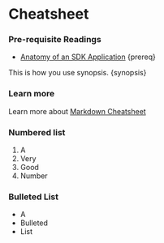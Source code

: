 # Cheatsheet

### Pre-requisite Readings

- [Anatomy of an SDK Application](./app-anatomy.md) {prereq}

This is how you use synopsis. {synopsis}

### Learn more
Learn more about [Markdown Cheatsheet](https://github.com/adam-p/markdown-here/wiki/Markdown-Cheatsheet)

### Numbered list
1. A
2. Very
3. Good
4. Number

### Bulleted List
- A
- Bulleted
- List